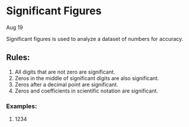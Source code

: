 # Significant Figures
Aug 19

Significant figures is used to analyze a dataset of numbers for accuracy.

## Rules:
1. All digits that are not zero are significant.
2. Zeros in the middle of significant digits are also significant.
3. Zeros after a decimal point are significant.
4. Zeros and coefficients in scientific notation are significant.

### Examples:
1. 1234


<!--stackedit_data:
eyJoaXN0b3J5IjpbMTExOTg4MDMzMSwxNTg4MTgzODkwLDIxMD
Y1NTQxNjRdfQ==
-->